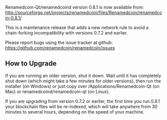 Renamedcoin-Qt/renamedcoind version 0.8.1 is now available from:
  http://sourceforge.net/projects/renamedcoin/files/Renamedcoin/renamedcoin-0.8.1/

This is a maintenance release that adds a new network rule to avoid
a chain-forking incompatibility with versions 0.7.2 and earlier.

Please report bugs using the issue tracker at github:
  https://github.com/renamedcoin/renamedcoin/issues


How to Upgrade
--------------

If you are running an older version, shut it down. Wait
until it has completely shut down (which might take a few minutes for older
versions), then run the installer (on Windows) or just copy over
/Applications/Renamedcoin-Qt (on Mac) or renamedcoind/renamedcoin-qt (on Linux).

If you are upgrading from version 0.7.2 or earlier, the first time you
run 0.8.1 your blockchain files will be re-indexed, which will take
anywhere from 30 minutes to several hours, depending on the speed of
your machine.
